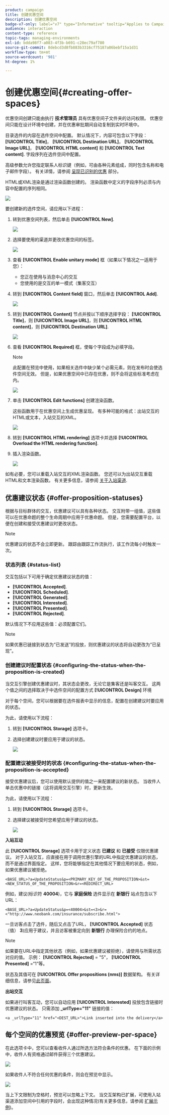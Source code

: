 ```yaml
---
product: campaign
title: 创建优惠空间
description: 创建优惠空间
badge-v7-only: label="v7" type="Informative" tooltip="Applies to Campaign Classic v7 only"
audience: interaction
content-type: reference
topic-tags: managing-environments
exl-id: bdda98f7-a083-4f3b-b691-c28ec79af780
source-git-commit: 8debcd3d8fb883b3316cf75187a86bebf15a1d31
workflow-type: tm+mt
source-wordcount: '981'
ht-degree: 1%

---
```


# 创建优惠空间{#creating-offer-spaces}



优惠空间创建只能由执行 **技术管理员** 具有优惠空间子文件夹的访问权限。 优惠空间只能在设计环境中创建，并在优惠审批期间自动复制到实时环境中。

目录选件的内容在选件空间中配置。 默认情况下，内容可包含以下字段： **[!UICONTROL Title]**， **[!UICONTROL Destination URL]**， **[!UICONTROL Image URL]**， **[!UICONTROL HTML content]** 和 **[!UICONTROL Text content]**. 字段序列在选件空间中配置。

高级参数允许您指定联系人标识键（例如，可由各种元素组成，同时包含名称和电子邮件字段）。 有关详情，请参阅 [呈现已识别的优惠](../../interaction/using/integration-via-javascript--client-side-.md#presenting-an-identified-offer) 部分。

HTML或XML渲染是通过渲染函数创建的。 渲染函数中定义的字段序列必须与内容中配置的序列相同。

![](assets/offer_space_create_009.png)

要创建新的选件空间，请应用以下进程：

1. 转到优惠空间列表，然后单击 **[!UICONTROL New]**.

   ![](assets/offer_space_create_001.png)

1. 选择要使用的渠道并更改优惠空间的标签。

   ![](assets/offer_space_create_002.png)

1. 查看 **[!UICONTROL Enable unitary mode]** 框（如果以下情况之一适用于您）：

   * 您正在使用与消息中心的交互
   * 您使用的是交互的单一模式（集客交互）

1. 转到 **[!UICONTROL Content field]** 窗口，然后单击 **[!UICONTROL Add]**.

   ![](assets/offer_space_create_003.png)

1. 转到 **[!UICONTROL Content]** 节点并按以下顺序选择字段： **[!UICONTROL Title]**，则 **[!UICONTROL Image URL]**，则 **[!UICONTROL HTML content]**，则 **[!UICONTROL Destination URL]**.

   ![](assets/offer_space_create_004.png)

1. 查看 **[!UICONTROL Required]** 框，使每个字段成为必填字段。

   >[!NOTE]
   >
   >此配置在预览中使用，如果相关选件中缺少某个必需元素，则在发布时会使选件空间无效。 但是，如果优惠空间中已存在优惠，则不会将这些标准考虑在内。

   ![](assets/offer_space_create_005.png)

1. 单击 **[!UICONTROL Edit functions]** 创建渲染函数。

   这些函数用于在优惠空间上生成优惠呈现。 有多种可能的格式：出站交互的HTML或文本，入站交互的XML。

   ![](assets/offer_space_create_006.png)

1. 转到 **[!UICONTROL HTML rendering]** 选项卡并选择 **[!UICONTROL Overload the HTML rendering function]**.
1. 插入渲染函数。

   ![](assets/offer_space_create_007.png)

如有必要，您可以重载入站交互的XML渲染函数。 您还可以为出站交互重载HTML和文本渲染函数。 有关更多信息，请参阅 [关于入站渠道](../../interaction/using/about-inbound-channels.md).

## 优惠建议状态 {#offer-proposition-statuses}

根据与目标群体的交互，优惠建议可以具有各种状态。 交互附带一组值，这些值可以在优惠命题的整个生命周期中应用于优惠命题。 但是，您需要配置平台，以便在创建和接受优惠建议时更改状态。

>[!NOTE]
>
>优惠建议的状态不会立即更新。 跟踪由跟踪工作流执行，该工作流每小时触发一次。

### 状态列表 {#status-list}

交互包括以下可用于确定优惠建议状态的值：

* **[!UICONTROL Accepted]**.
* **[!UICONTROL Scheduled]**.
* **[!UICONTROL Generated]**.
* **[!UICONTROL Interested]**.
* **[!UICONTROL Presented]**.
* **[!UICONTROL Rejected]**.

默认情况下不应用这些值：必须配置它们。

>[!NOTE]
>
>如果优惠已链接到状态为“已发送”的投放，则优惠建议的状态将自动更改为“已呈现”。

### 创建建议时配置状态 {#configuring-the-status-when-the-proposition-is-created}

当交互引擎创建优惠建议时，其状态会更改，无论它是集客还是叫客交互。 这两个值之间的选择取决于中选件空间的配置方式 **[!UICONTROL Design]** 环境

对于每个空间，您可以根据要在选件报表中显示的信息，配置在创建建议时要应用的状态。

为此，请使用以下流程：

1. 转到 **[!UICONTROL Storage]** 选项卡。
1. 选择创建建议时要应用于建议的状态。

   ![](assets/offer_update_status_001.png)

### 配置建议被接受时的状态 {#configuring-the-status-when-the-proposition-is-accepted}

接受优惠建议后，您可以使用默认提供的值之一来配置建议的新状态。 当收件人单击优惠中的链接（这将调用交互引擎）时，更新生效。

为此，请使用以下流程：

1. 转到 **[!UICONTROL Storage]** 选项卡。
1. 选择建议被接受时您希望应用于建议的状态。

   ![](assets/offer_update_status_002.png)

**入站互动**

此 **[!UICONTROL Storage]** 选项卡用于定义状态 **已建议** 和 **已接受** 仅限优惠建议。 对于入站交互，应直接在用于调用优惠引擎的URL中指定优惠建议的状态，而不是通过界面指定。 这样，您将能够指定在其他情况下要应用的状态，例如，如果优惠建议被拒绝。

```
<BASE_URL>?a=UpdateStatus&p=<PRIMARY_KEY_OF_THE_PROPOSITION>&st=<NEW_STATUS_OF_THE_PROPOSITION>&r=<REDIRECT_URL>
```

例如，建议(标识符 **40004**)，它与 **家庭保险** 选件显示在 **新银行** 站点包含以下URL：

```
<BASE_URL>?a=UpdateStatus&p=<40004>&st=<3>&r=<"http://www.neobank.com/insurance/subscribe.html">
```

一旦访客点击了选件，随后又点击了URL， **[!UICONTROL Accepted]** 状态（值） **3**)应用于建议，并且访客被重定向到 **新银行** 办理保险合约的地点。

>[!NOTE]
>
>如果要在URL中指定其他状态（例如，如果优惠建议被拒绝），请使用与所需状态对应的值。 示例： **[!UICONTROL Rejected]** = &quot;5&quot;， **[!UICONTROL Presented]** =“1”等。
>
>状态及其值可在 **[!UICONTROL Offer propositions (nms)]** 数据架构。 有关详细信息，请参见[此页面](../../configuration/using/data-schemas.md)。

**出站交互**

如果进行叫客互动，您可以自动应用 **[!UICONTROL Interested]** 投放包含链接时优惠建议的状态。 只需添加 **_urlType=&quot;11&quot;** 链接的值：

```
<a _urlType="11" href="<DEST_URL>">Link inserted into the delivery</a>
```

## 每个空间的优惠预览 {#offer-preview-per-space}

在此选项卡中，您可以查看收件人通过所选方法符合条件的优惠。 在下面的示例中，收件人有资格通过邮件获得三个优惠建议。

![](assets/offer_space_overview_002.png)

如果收件人不符合任何优惠的条件，则会在预览中显示。

![](assets/offer_space_overview_001.png)

当上下文限制为空格时，预览可以忽略上下文。 当交互架构已扩展，可使用入站渠道添加空间中引用的字段时，会出现这种情况(有关更多信息，请参阅 [扩展示例](../../interaction/using/extension-example.md))。
